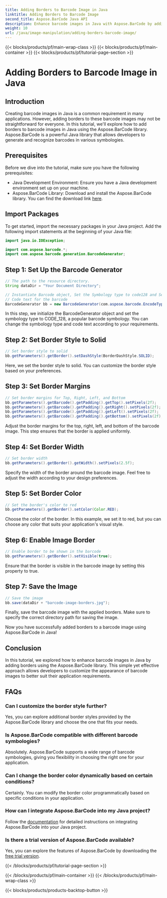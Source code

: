 ```yaml
---
title: Adding Borders to Barcode Image in Java
linktitle: Adding Borders to Barcode Image
second_title: Aspose.BarCode Java API
description: Enhance barcode images in Java with Aspose.BarCode by adding customizable borders. Follow this step-by-step guide to achieve a visually appealing barcode solution.
weight: 10
url: /java/image-manipulation/adding-borders-barcode-image/
---
```


{{< blocks/products/pf/main-wrap-class >}}
{{< blocks/products/pf/main-container >}}
{{< blocks/products/pf/tutorial-page-section >}}

# Adding Borders to Barcode Image in Java


## Introduction

Creating barcode images in Java is a common requirement in many applications. However, adding borders to these barcode images may not be straightforward for everyone. In this tutorial, we'll explore how to add borders to barcode images in Java using the Aspose.BarCode library. Aspose.BarCode is a powerful Java library that allows developers to generate and recognize barcodes in various symbologies.

## Prerequisites

Before we dive into the tutorial, make sure you have the following prerequisites:

- Java Development Environment: Ensure you have a Java development environment set up on your machine.
- Aspose.BarCode Library: Download and install the Aspose.BarCode library. You can find the download link [here](https://releases.aspose.com/barcode/java/).

## Import Packages

To get started, import the necessary packages in your Java project. Add the following import statements at the beginning of your Java file:

```java
import java.io.IOException;

import com.aspose.barcode.*;
import com.aspose.barcode.generation.BarcodeGenerator;
```

## Step 1: Set Up the Barcode Generator

```java
// The path to the resource directory.
String dataDir = "Your Document Directory";

// Instantiate Barcode object, Set the Symbology type to code128 and Set the
// Code text for the barcode
BarcodeGenerator bb = new BarcodeGenerator(com.aspose.barcode.EncodeTypes.CODE_128, "1234567");
```

In this step, we initialize the BarcodeGenerator object and set the symbology type to CODE_128, a popular barcode symbology. You can change the symbology type and code text according to your requirements.

## Step 2: Set Border Style to Solid

```java
// Set border style to solid
bb.getParameters().getBorder().setDashStyle(BorderDashStyle.SOLID);
```

Here, we set the border style to solid. You can customize the border style based on your preferences.

## Step 3: Set Border Margins

```java
// Set border margins for Top, Right, Left, and Bottom
bb.getParameters().getBarcode().getPadding().getTop().setPixels(2f);
bb.getParameters().getBarcode().getPadding().getRight().setPixels(2f);
bb.getParameters().getBarcode().getPadding().getLeft().setPixels(2f);
bb.getParameters().getBarcode().getPadding().getBottom().setPixels(2f);
```

Adjust the border margins for the top, right, left, and bottom of the barcode image. This step ensures that the border is applied uniformly.

## Step 4: Set Border Width

```java
// Set border width
bb.getParameters().getBorder().getWidth().setPixels(2.5f);
```

Specify the width of the border around the barcode image. Feel free to adjust the width according to your design preferences.

## Step 5: Set Border Color

```java
// Set the border's color to red
bb.getParameters().getBorder().setColor(Color.RED);
```

Choose the color of the border. In this example, we set it to red, but you can choose any color that suits your application's visual style.

## Step 6: Enable Image Border

```java
// Enable border to be shown in the barcode
bb.getParameters().getBorder().setVisible(true);
```

Ensure that the border is visible in the barcode image by setting this property to true.

## Step 7: Save the Image

```java
// Save the image
bb.save(dataDir + "barcode-image-borders.jpg");
```

Finally, save the barcode image with the applied borders. Make sure to specify the correct directory path for saving the image.

Now you have successfully added borders to a barcode image using Aspose.BarCode in Java!

## Conclusion

In this tutorial, we explored how to enhance barcode images in Java by adding borders using the Aspose.BarCode library. This simple yet effective approach allows developers to customize the appearance of barcode images to better suit their application requirements.

## FAQs

### Can I customize the border style further?
Yes, you can explore additional border styles provided by the Aspose.BarCode library and choose the one that fits your needs.

### Is Aspose.BarCode compatible with different barcode symbologies?
Absolutely. Aspose.BarCode supports a wide range of barcode symbologies, giving you flexibility in choosing the right one for your application.

### Can I change the border color dynamically based on certain conditions?
Certainly. You can modify the border color programmatically based on specific conditions in your application.

### How can I integrate Aspose.BarCode into my Java project?
Follow the [documentation](https://reference.aspose.com/barcode/java/) for detailed instructions on integrating Aspose.BarCode into your Java project.

### Is there a trial version of Aspose.BarCode available?
Yes, you can explore the features of Aspose.BarCode by downloading the [free trial version](https://releases.aspose.com/).


{{< /blocks/products/pf/tutorial-page-section >}}

{{< /blocks/products/pf/main-container >}}
{{< /blocks/products/pf/main-wrap-class >}}

{{< blocks/products/products-backtop-button >}}

